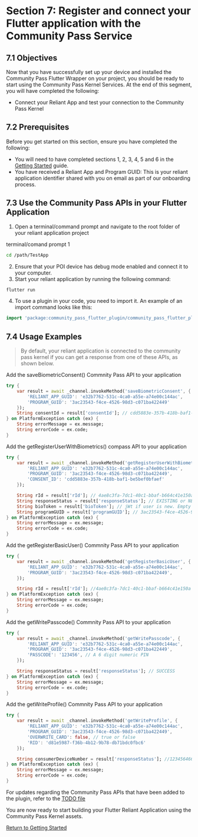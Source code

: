 # Section 7: Register and connect your Flutter application with the Community Pass Service

## 7.1 Objectives

Now that you have successfully set up your device and installed the Community Pass Flutter Wrapper on your project, you should be ready to start using the Community Pass Kernel Services. At the end of this segment, you will have completed the following:

- Connect your Reliant App and test your connection to the Community Pass Kernel

## 7.2 Prerequisites

Before you get started on this section, ensure you have completed the following:

- You will need to have completed sections 1, 2, 3, 4, 5 and 6 in the [Getting Started](README.md) guide.
- You have received a Reliant App and Program GUID: This is your reliant application identifier shared with you on email as part of our onboarding process.

## 7.3 Use the Community Pass APIs in your Flutter Application

1. Open a terminal/command prompt and navigate to the root folder of your reliant application project

terminal/comand prompt 1

```sh
cd /path/TestApp
```

2. Ensure that your POI device has debug mode enabled and connect it to your computer.
3. Start your reliant application by running the following command:

```sh
flutter run
```

4. To use a plugin in your code, you need to import it. An example of an import command looks like this:

```dart
import 'package:community_pass_flutter_plugin/community_pass_flutter_plugin.dart';
```

## 7.4 Usage Examples

> By default, your reliant application is connected to the community pass kernel if you can get a response from one of these APIs, as shown below.

Add the saveBiometricConsent() Commnity Pass API to your application

```dart
try {
    var result = await _channel.invokeMethod('saveBiometricConsent', {
        'RELIANT_APP_GUID': 'e32b7762-531c-4ca0-a55e-a74e00c144ac',
        'PROGRAM_GUID': '3ac23543-f4ce-4526-98d3-c071ba422449'
    });
    String consentId = result['consentId']; // cdd5883e-357b-418b-baf1-be5bef0bfaef
} on PlatformException catch (ex) {
    String errorMessage = ex.message;
    String errorCode = ex.code;
}

```

Add the getRegisterUserWithBiometrics() compass API to your application

```dart
try {
    var result = await _channel.invokeMethod('getRegisterUserWithBiometrics', {
        'RELIANT_APP_GUID': 'e32b7762-531c-4ca0-a55e-a74e00c144ac',
        'PROGRAM_GUID': '3ac23543-f4ce-4526-98d3-c071ba422449',
        'CONSENT_ID': 'cdd5883e-357b-418b-baf1-be5bef0bfaef'
    });

    String rId = result['rId']; // 4ae8c3fa-7dc1-40c1-bbaf-b664c41e150a
    String responseStatus = result['responseStatus']; // EXISTING or NEW
    String bioToken = result['bioToken']; // jWt if user is new. Empty string if user Exists
    String programGUID = result['programGUID']; // 3ac23543-f4ce-4526-98d3-c071ba422449
} on PlatformException catch (ex) {
    String errorMessage = ex.message;
    String errorCode = ex.code;
}
```

Add the getRegisterBasicUser() Commnity Pass API to your application

```dart
try {
    var result = await _channel.invokeMethod('getRegisterBasicUser', {
        'RELIANT_APP_GUID': 'e32b7762-531c-4ca0-a55e-a74e00c144ac',
        'PROGRAM_GUID': '3ac23543-f4ce-4526-98d3-c071ba422449',
    });

    String rId = result['rId']; //4ae8c3fa-7dc1-40c1-bbaf-b664c41e150a
} on PlatformException catch (ex) {
    String errorMessage = ex.message;
    String errorCode = ex.code;
}
```

Add the getWritePasscode() Commnity Pass API to your application

```dart
try {
    var result = await _channel.invokeMethod('getWritePasscode', {
        'RELIANT_APP_GUID': 'e32b7762-531c-4ca0-a55e-a74e00c144ac',
        'PROGRAM_GUID': '3ac23543-f4ce-4526-98d3-c071ba422449',
        'PASSCODE': '123456', // A 6 digit numeric PIN
    });

    String responseStatus = result['responseStatus']; // SUCCESS
} on PlatformException catch (ex) {
    String errorMessage = ex.message;
    String errorCode = ex.code;
}
```

Add the getWriteProfile() Commnity Pass API to your application

```dart
try {
    var result = await _channel.invokeMethod('getWriteProfile', {
        'RELIANT_APP_GUID': 'e32b7762-531c-4ca0-a55e-a74e00c144ac',
        'PROGRAM_GUID': '3ac23543-f4ce-4526-98d3-c071ba422449',
        'OVERWRITE_CARD': false, // true or false
        'RID': 'd81e5987-f36b-4b12-9b78-db71bdc0fbc6'
    });

    String consumerDeviceNumber = result['responseStatus']; //1234564665
} on PlatformException catch (ex) {
    String errorMessage = ex.message;
    String errorCode = ex.code;
}
```

For updates regarding the Community Pass APIs that have been added to the plugin, refer to the [TODO file](/TODO.md)

You are now ready to start building your Flutter Reliant Application using the Community Pass Kernel assets.

[Return to Getting Started](README.md)
